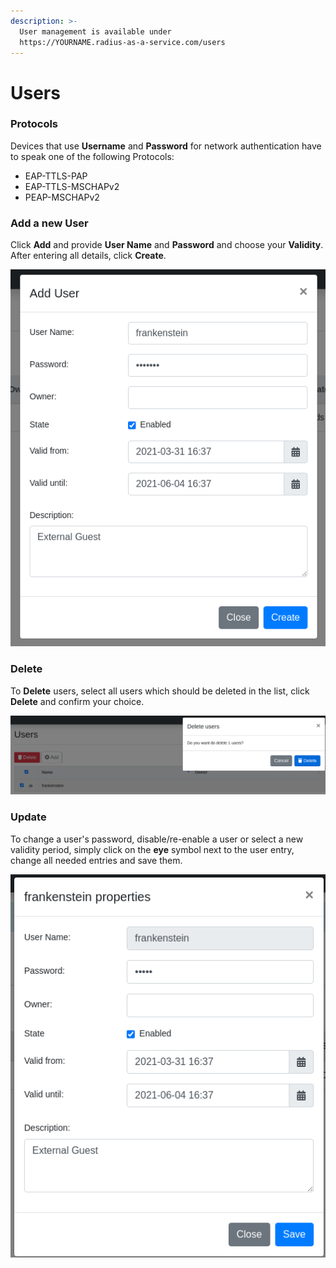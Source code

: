 ```yaml
---
description: >-
  User management is available under
  https://YOURNAME.radius-as-a-service.com/users
---
```


# Users

### Protocols

Devices that use **Username** and **Password** for network authentication have to speak one of the following Protocols: 

* EAP-TTLS-PAP
* EAP-TTLS-MSCHAPv2
* PEAP-MSCHAPv2

### Add a new User

Click **Add** and provide **User Name** and **Password** and choose your **Validity**. After entering all details, click  **Create**.

![](../.gitbook/assets/image%20%2843%29.png)

### Delete

To **Delete** users, select all users which should be deleted in the list, click **Delete**  and confirm your choice.  


![](../.gitbook/assets/image%20%2827%29.png)

 

### Update

To change a user's password, disable/re-enable a user or select a new validity period, simply click on the **eye** symbol next to the user entry, change all needed entries and save them.

![](../.gitbook/assets/image%20%2826%29.png)

